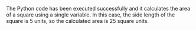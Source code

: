  The Python code has been executed successfully and it calculates the area of a square using a single variable. In this case, the side length of the square is 5 units, so the calculated area is 25 square units.